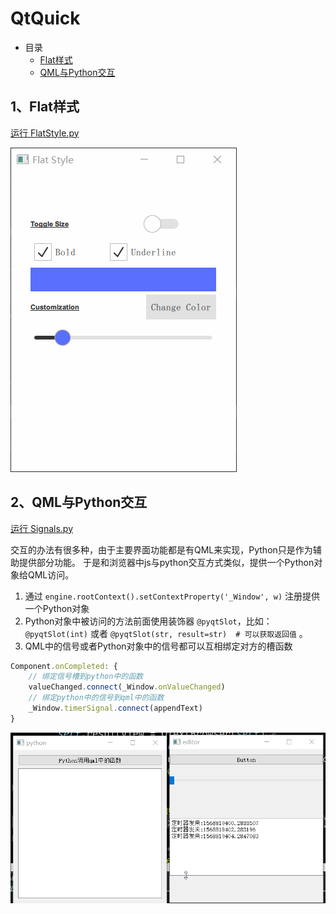 # QtQuick

- 目录
  - [Flat样式](#1Flat样式)
  - [QML与Python交互](#2QML与Python交互)

## 1、Flat样式
[运行 FlatStyle.py](FlatStyle.py)

![FlatStyle](ScreenShot/FlatStyle.gif)

## 2、QML与Python交互
[运行 Signals.py](Signals.py)

交互的办法有很多种，由于主要界面功能都是有QML来实现，Python只是作为辅助提供部分功能。
于是和浏览器中js与python交互方式类似，提供一个Python对象给QML访问。

1. 通过 `engine.rootContext().setContextProperty('_Window', w)` 注册提供一个Python对象
2. Python对象中被访问的方法前面使用装饰器 `@pyqtSlot`，比如： `@pyqtSlot(int)` 或者 `@pyqtSlot(str, result=str)  # 可以获取返回值` 。
3. QML中的信号或者Python对象中的信号都可以互相绑定对方的槽函数
```js
Component.onCompleted: {
    // 绑定信号槽到python中的函数
    valueChanged.connect(_Window.onValueChanged)
    // 绑定python中的信号到qml中的函数
    _Window.timerSignal.connect(appendText)
}
```


![Signals](ScreenShot/Signals.gif)

